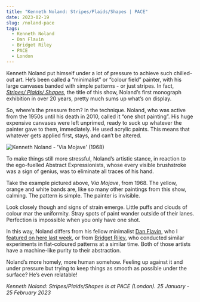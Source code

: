 ```yaml
---
title: "Kenneth Noland: Stripes/Plaids/Shapes | PACE"
date: 2023-02-19
slug: /noland-pace
tags:
  - Kenneth Noland
  - Dan Flavin
  - Bridget Riley
  - PACE
  - London
---
```


Kenneth Noland put himself under a lot of pressure to achieve such chilled-out art. He’s been called a “minimalist” or “colour field” painter, with his large canvases banded with simple patterns - or just stripes. In fact, [*Stripes/ Plaids/ Shapes*](https://www.pacegallery.com/exhibitions/kenneth-noland-stripes-plaids-shapes/), the title of this show, Noland’s first monograph exhibition in over 20 years, pretty much sums up what’s on display.

So, where’s the pressure from? In the technique. Noland, who was active from the 1950s until his death in 2010, called it “one shot painting”. His huge expensive canvases were left unprimed, ready to suck up whatever the painter gave to them, immediately. He used acrylic paints. This means that whatever gets applied first, stays, and can’t be altered.

![Kenneth Noland - 'Via Mojave' (1968)](/noland-pace-1.jpg)

To make things still more stressful, Noland’s artistic stance, in reaction to the ego-fuelled Abstract Expressionists, whose every visible brushstroke was a sign of genius, was to eliminate all traces of his hand.

Take the example pictured above, *Via Mojave*, from 1968. The yellow, orange and white bands are, like so many other paintings from this show, calming. The pattern is simple. The painter is invisible.

Look closely though and signs of strain emerge. Little puffs and clouds of colour mar the uniformity. Stray spots of paint wander outside of their lanes. Perfection is impossible when you only have one shot.

In this way, Noland differs from his fellow minimalist [Dan Flavin](/tags/dan-flavin), who I [featured on here last week](/flavin-zwirner), or from [Bridget Riley](/tags/dan-flavin), who conducted similar experiments in flat-coloured patterns at a similar time. Both of those artists have a machine-like purity to their abstraction.

Noland’s more homely, more human somehow. Feeling up against it and under pressure but trying to keep things as smooth as possible under the surface? He’s even relatable!

*Kenneth Noland: Stripes/Plaids/Shapes is at PACE (London). 25 January - 25 February 2023*
